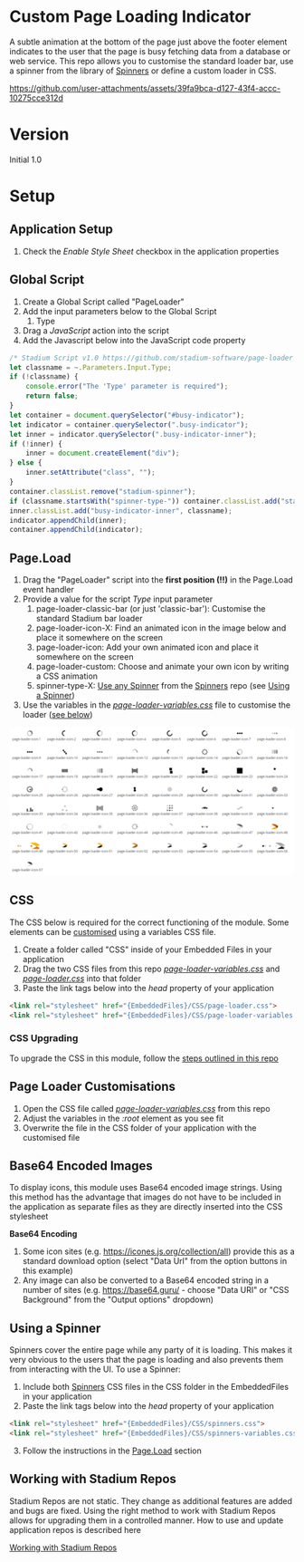 # Custom Page Loading Indicator <!-- omit in toc -->

A subtle animation at the bottom of the page just above the footer element indicates to the user that the page is busy fetching data from a database or web service. This repo allows you to customise the standard loader bar, use a spinner from the library of [Spinners](https://github.com/stadium-software/spinners) or define a custom loader in CSS. 

https://github.com/user-attachments/assets/39fa9bca-d127-43f4-accc-10275cce312d

# Version
Initial 1.0

# Setup

## Application Setup
1. Check the *Enable Style Sheet* checkbox in the application properties

## Global Script
1. Create a Global Script called "PageLoader"
2. Add the input parameters below to the Global Script
   1. Type
3. Drag a *JavaScript* action into the script
4. Add the Javascript below into the JavaScript code property
```javascript
/* Stadium Script v1.0 https://github.com/stadium-software/page-loader */
let classname = ~.Parameters.Input.Type;
if (!classname) { 
    console.error("The 'Type' parameter is required");
    return false;
}
let container = document.querySelector("#busy-indicator");
let indicator = container.querySelector(".busy-indicator");
let inner = indicator.querySelector(".busy-indicator-inner");
if (!inner) {
    inner = document.createElement("div");
} else {
    inner.setAttribute("class", "");
}
container.classList.remove("stadium-spinner");
if (classname.startsWith("spinner-type-")) container.classList.add("stadium-spinner");
inner.classList.add("busy-indicator-inner", classname);
indicator.appendChild(inner);
container.appendChild(indicator);
```

## Page.Load
1. Drag the "PageLoader" script into the **first position (!!)** in the Page.Load event handler
2. Provide a value for the script *Type* input parameter
   1. page-loader-classic-bar (or just 'classic-bar'): Customise the standard Stadium bar loader
   2. page-loader-icon-X: Find an animated icon in the image below and place it somewhere on the screen
   3. page-loader-icon: Add your own animated icon and place it somewhere on the screen
   4. page-loader-custom: Choose and animate your own icon by writing a CSS animation
   5. spinner-type-X: [Use any Spinner](#using-a-spinner) from the [Spinners](https://github.com/stadium-software/spinners) repo (see [Using a Spinner](#using-a-spinner))
3. Use the variables in the [*page-loader-variables.css*](page-loader-variables.css) file to customise the loader ([see below](#page-loader-customisations))

![](images/LoaderOptions.gif)

## CSS
The CSS below is required for the correct functioning of the module. Some elements can be [customised](#customising-css) using a variables CSS file. 

1. Create a folder called "CSS" inside of your Embedded Files in your application
2. Drag the two CSS files from this repo [*page-loader-variables.css*](page-loader-variables.css) and [*page-loader.css*](page-loader.css) into that folder
3. Paste the link tags below into the *head* property of your application
```html
<link rel="stylesheet" href="{EmbeddedFiles}/CSS/page-loader.css">
<link rel="stylesheet" href="{EmbeddedFiles}/CSS/page-loader-variables.css">
``` 

### CSS Upgrading
To upgrade the CSS in this module, follow the [steps outlined in this repo](https://github.com/stadium-software/samples-upgrading)

## Page Loader Customisations
1. Open the CSS file called [*page-loader-variables.css*](page-loader-variables.css) from this repo
2. Adjust the variables in the *:root* element as you see fit
3. Overwrite the file in the CSS folder of your application with the customised file

## Base64 Encoded Images
To display icons, this module uses Base64 encoded image strings. Using this method has the advantage that images do not have to be included in the application as separate files as they are directly inserted into the CSS stylesheet

**Base64 Encoding**
1. Some icon sites (e.g. https://icones.js.org/collection/all) provide this as a standard download option (select "Data Url" from the option buttons in this example)
2. Any image can also be converted to a Base64 encoded string in a number of sites (e.g. https://base64.guru/ - choose "Data URI" or "CSS Background" from the "Output options" dropdown)

## Using a Spinner
Spinners cover the entire page while any party of it is loading. This makes it very obvious to the users that the page is loading and also prevents them from interacting with the UI. To use a Spinner:

1. Include both [Spinners](https://github.com/stadium-software/spinners) CSS files in the CSS folder in the EmbeddedFiles in your application
2. Paste the link tags below into the *head* property of your application
```html
<link rel="stylesheet" href="{EmbeddedFiles}/CSS/spinners.css">
<link rel="stylesheet" href="{EmbeddedFiles}/CSS/spinners-variables.css">
```
3. Follow the instructions in the [Page.Load](#pageload) section

## Working with Stadium Repos
Stadium Repos are not static. They change as additional features are added and bugs are fixed. Using the right method to work with Stadium Repos allows for upgrading them in a controlled manner. How to use and update application repos is described here 

[Working with Stadium Repos](https://github.com/stadium-software/samples-upgrading)
